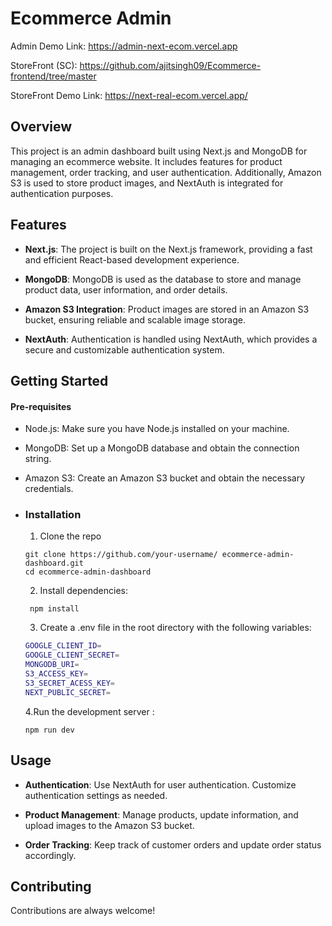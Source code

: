 # Ecommerce Admin

Admin Demo Link: https://admin-next-ecom.vercel.app

StoreFront (SC): https://github.com/ajitsingh09/Ecommerce-frontend/tree/master

StoreFront Demo Link: https://next-real-ecom.vercel.app/

## Overview

This project is an admin dashboard built using Next.js and MongoDB for managing an ecommerce website. It includes features for product management, order tracking, and user authentication. Additionally, Amazon S3 is used to store product images, and NextAuth is integrated for authentication purposes.

## Features

- **Next.js**: The project is built on the Next.js framework, providing a fast and efficient React-based development experience.

- **MongoDB**: MongoDB is used as the database to store and manage product data, user information, and order details.

- **Amazon S3 Integration**: Product images are stored in an Amazon S3 bucket, ensuring reliable and scalable image storage.

- **NextAuth**: Authentication is handled using NextAuth, which provides a secure and customizable authentication system.

## Getting Started

#### Pre-requisites

- Node.js: Make sure you have Node.js installed on your machine.

- MongoDB: Set up a MongoDB database and obtain the connection string.

- Amazon S3: Create an Amazon S3 bucket and obtain the necessary credentials.

- ### Installation

  1. Clone the repo

  ```
  git clone https://github.com/your-username/ ecommerce-admin-dashboard.git
  cd ecommerce-admin-dashboard
  ```

  2. Install dependencies:

  ```
   npm install

  ```

  3. Create a .env file in the root directory with the following variables:

  ```bash
  GOOGLE_CLIENT_ID=
  GOOGLE_CLIENT_SECRET=
  MONGODB_URI=
  S3_ACCESS_KEY=
  S3_SECRET_ACESS_KEY=
  NEXT_PUBLIC_SECRET=


  ```

  4.Run the development server :

  ```
  npm run dev
  ```

## Usage

- **Authentication**: Use NextAuth for user authentication. Customize authentication settings as needed.

- **Product Management**: Manage products, update information, and upload images to the Amazon S3 bucket.

- **Order Tracking**: Keep track of customer orders and update order status accordingly.

## Contributing

Contributions are always welcome!

